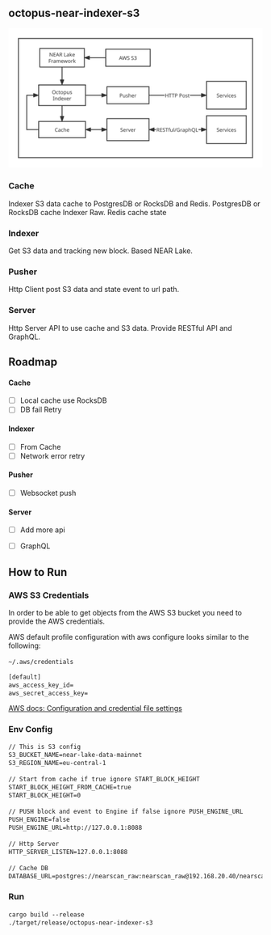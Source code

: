 ## octopus-near-indexer-s3

![](./doc/images/main.svg)

### Cache
Indexer S3 data cache to PostgresDB or RocksDB and Redis.
PostgresDB or RocksDB cache Indexer Raw.
Redis cache state

### Indexer
Get S3 data and tracking new block. Based NEAR Lake.

### Pusher
Http Client post S3 data and state event to url path.

### Server
Http Server API to use cache and S3 data. Provide RESTful API and GraphQL.

## Roadmap

#### Cache

- [ ] Local cache use RocksDB
- [ ] DB fail Retry

#### Indexer

- [ ] From Cache
- [ ] Network error retry

#### Pusher

- [ ] Websocket push

#### Server

- [ ] Add more api
- [ ] GraphQL



## How to Run

### AWS S3 Credentials

In order to be able to get objects from the AWS S3 bucket you need to provide the AWS credentials.

AWS default profile configuration with aws configure looks similar to the following:

`~/.aws/credentials`
```
[default]
aws_access_key_id=
aws_secret_access_key=
```

[AWS docs: Configuration and credential file settings](https://docs.aws.amazon.com/cli/latest/userguide/cli-configure-files.html)

### Env Config

```
// This is S3 config
S3_BUCKET_NAME=near-lake-data-mainnet
S3_REGION_NAME=eu-central-1

// Start from cache if true ignore START_BLOCK_HEIGHT
START_BLOCK_HEIGHT_FROM_CACHE=true
START_BLOCK_HEIGHT=0

// PUSH block and event to Engine if false ignore PUSH_ENGINE_URL
PUSH_ENGINE=false
PUSH_ENGINE_URL=http://127.0.0.1:8088

// Http Server
HTTP_SERVER_LISTEN=127.0.0.1:8088

// Cache DB
DATABASE_URL=postgres://nearscan_raw:nearscan_raw@192.168.20.40/nearscan
```


### Run
```shell
cargo build --release
./target/release/octopus-near-indexer-s3
```